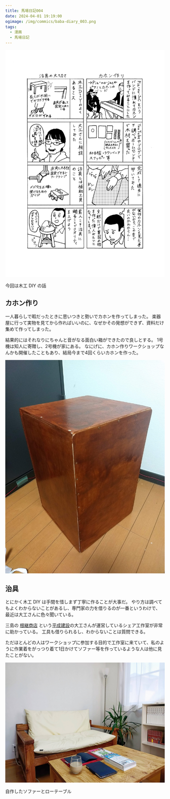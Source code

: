```yaml
---
title: 馬場日記004
date: 2024-04-01 19:19:00
ogimage: /img/commics/baba-diary_003.png
tags:
  - 漫画
  - 馬場日記
---
```


![馬場日記003](/img/commics/baba-diary_003.png)

今回は木工 DIY の話

## カホン作り

一人暮らしで暇だったときに思いつきと勢いでカホンを作ってしまった。
楽器屋に行って実物を見てから作ればいいのに、なぜかその発想ができず、資料だけ集めて作ってしまった。

結果的にはそれなりにちゃんと音がなる面白い箱ができたので良しとする。
1号機は知人に寄贈し、2号機が家にある。
なにげに、カホン作りワークショップなんかも開催したこともあり、結局今まで4回くらいカホンを作った。

![cajon](/img/posts/202404011919/IMG_20181228_150917803.jpg)

## 治具

とにかく木工 DIY は手間を惜しまず丁寧に作ることが大事だ。
やり方は調べてもよくわからないことがあるし、専門家の力を借りるのが一番というわけで、
最近は大工さんに色々聞いている。

三島の [根継商店](https://netsugi.jp/shop/netsugi_shouten/)
という[平成建設](https://www.heiseikensetu.co.jp)の大工さんが運営しているシェア工作室が非常に助かっている。
工具も借りられるし、わからないことは質問できる。

ただほとんどの人はワークショップに参加する目的で工作室に来ていて、私のように作業着をがっつり着て1日かけてソファー等を作っているような人は他に見たことがない。

![DIY](/img/posts/202404011919/IMG_20230518_074021939.jpg)

自作したソファーとローテーブル
